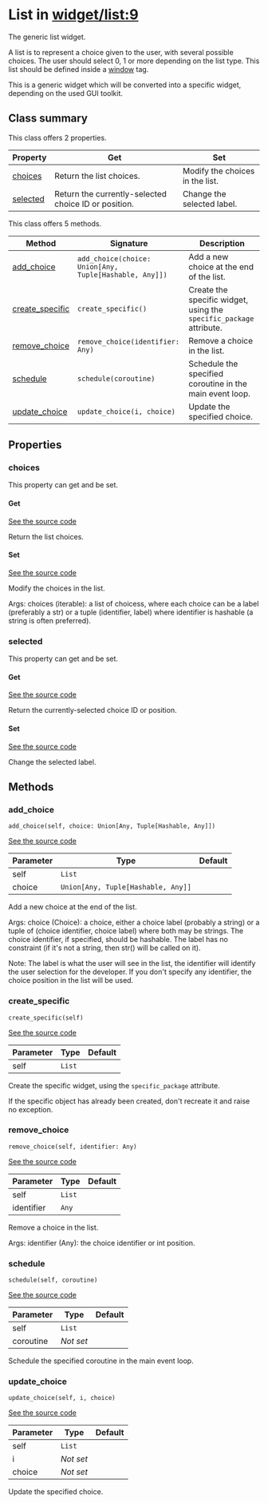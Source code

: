 # List in [widget/list:9](../raw/widget/list.html#L9)

The generic list widget.

A list is to represent a choice given to the user, with
several possible choices.  The user should select 0, 1 or more
depending on the list type.  This list should be defined
inside a [window](../layout/tag/window.md) tag.

This is a generic widget which will be converted into a specific widget,
depending on the used GUI toolkit.

## Class summary

This class offers 2 properties.

| Property | Get | Set |
| -------- | --- | --- |
| [choices](#choices) | Return the list choices. | Modify the choices in the list. |
| [selected](#selected) | Return the currently-selected choice ID or position. | Change the selected label. |

This class offers 5 methods.

| Method | Signature | Description |
| ------ | --------- | ----------- |
| [add_choice](#add_choice) | `add_choice(choice: Union[Any, Tuple[Hashable, Any]])` | Add a new choice at the end of the list. |
| [create_specific](#create_specific) | `create_specific()` | Create the specific widget, using the `specific_package` attribute. |
| [remove_choice](#remove_choice) | `remove_choice(identifier: Any)` | Remove a choice in the list. |
| [schedule](#schedule) | `schedule(coroutine)` | Schedule the specified coroutine in the main event loop. |
| [update_choice](#update_choice) | `update_choice(i, choice)` | Update the specified choice. |

## Properties

### choices

This property can get and be set.

#### Get

[See the source code](../raw/widget/list.html#L88)

Return the list choices.

#### Set

[See the source code](../raw/widget/list.html#L93)

Modify the choices in the list.

Args:
    choices (iterable): a list of choicess, where each choice can
            be a label (preferably a str) or a tuple
            (identifier, label) where identifier is hashable
            (a string is often preferred).

### selected

This property can get and be set.

#### Get

[See the source code](../raw/widget/list.html#L131)

Return the currently-selected choice ID or position.

#### Set

[See the source code](../raw/widget/list.html#L136)

Change the selected label.

## Methods

### add_choice

`add_choice(self, choice: Union[Any, Tuple[Hashable, Any]])`

[See the source code](../raw/widget/list.html#L151)

| Parameter | Type | Default |
| --------- | ---- | ------- |
| self | `List` |  |
| choice | `Union[Any, Tuple[Hashable, Any]]` |  |

Add a new choice at the end of the list.

Args:
    choice (Choice): a choice, either a choice label (probably
            a string) or a tuple of (choice identifier, choice label)
            where both may be strings.  The choice identifier,
            if specified, should be hashable.  The label
            has no constraint (if it's not a string, then
            str() will be called on it).

Note:
    The label is what the user will see in the list, the
    identifier will identify the user selection for the
    developer.  If you don't specify any identifier,
    the choice position in the list will be used.

### create_specific

`create_specific(self)`

[See the source code](../raw/widget/list.html#L30)

| Parameter | Type | Default |
| --------- | ---- | ------- |
| self | `List` |  |

Create the specific widget, using the `specific_package` attribute.

If the specific object has already been created, don't recreate it and
raise no exception.

### remove_choice

`remove_choice(self, identifier: Any)`

[See the source code](../raw/widget/list.html#L187)

| Parameter | Type | Default |
| --------- | ---- | ------- |
| self | `List` |  |
| identifier | `Any` |  |

Remove a choice in the list.

Args:
    identifier (Any): the choice identifier or int position.

### schedule

`schedule(self, coroutine)`

[See the source code](../raw/widget/list.html#L75)

| Parameter | Type | Default |
| --------- | ---- | ------- |
| self | `List` |  |
| coroutine | *Not set* |  |

Schedule the specified coroutine in the main event loop.

### update_choice

`update_choice(self, i, choice)`

[See the source code](../raw/widget/list.html#L182)

| Parameter | Type | Default |
| --------- | ---- | ------- |
| self | `List` |  |
| i | *Not set* |  |
| choice | *Not set* |  |

Update the specified choice.